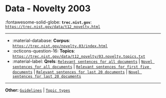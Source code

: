 # Data - Novelty 2003 

:fontawesome-solid-globe: **`trec.nist.gov`**: [`https://trec.nist.gov/data/t12_novelty.html`](https://trec.nist.gov/data/t12_novelty.html)

---

- :material-database: **Corpus**: [`https://trec.nist.gov/novelty.03/index.html`](https://trec.nist.gov/novelty.03/index.html)
- :octicons-question-16: **Topics**: [`https://trec.nist.gov/data/t12_novelty/03.novelty.topics.txt`](https://trec.nist.gov/data/t12_novelty/03.novelty.topics.txt)
- :material-label: **Qrels**: [`Relevant sentences for all documents`](https://trec.nist.gov/data/t12_novelty/qrels.relevant.03.txt) | [`Novel sentences for all documents`](https://trec.nist.gov/data/t12_novelty/qrels.new.03.txt) | [`Relevant sentences for first five documents`](https://trec.nist.gov/data/data/t12_novelty/qrels.5.relevant.03.txt) | [`Relevant sentences for last 20 documents`](https://trec.nist.gov/data/t12_novelty/qrels.last20.relevant.03.txt) | [`Novel sentences for last 20 documents`](https://trec.nist.gov/data/t12_novelty/qrels.last20.new.03.txt)


---

**Other:** [`Guidelines`](https://trec.nist.gov/data/t12_novelty/novelty03.guidelines.html) | [`Topic types`](https://trec.nist.gov/data/t12_novelty/03.novelty.topic.types)

